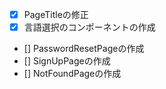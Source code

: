 - [x] PageTitleの修正
- [x] 言語選択のコンポーネントの作成
- [] PasswordResetPageの作成
- [] SignUpPageの作成
- [] NotFoundPageの作成
